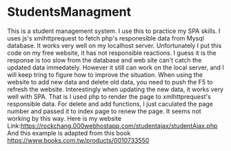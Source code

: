# StudentsManagment
This is a student management system. I use this to practice my SPA skills. I uses js's xmlhttprequest to fetch php's responesible data from Mysql database. It works very well on my localhost server. Unfortunately I put this code on my free website, it has not responsible reactions. I guess it is the response is too slow from the database and web site can't catch the updated data immedately. However it still can work on the local server, and I will keep tring to figure how to improve the situation. When using the website to add new data and delete old data, you need to push the F5 to refresh the website. Interestingly when updating the new data, it works very well with SPA. That is I used php to render the page to xmlhttprequest's responsible data. For delete and add functions, I just caculated the page number and passed it to index page to renew the page. It seems not working by this way.
Here is my website Link:https://rockchang.000webhostapp.com/studentajax/studentAjax.php
And this example is adapted from this book https://www.books.com.tw/products/0010733550
